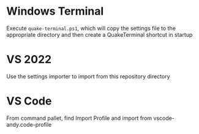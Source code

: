 # Windows Terminal
Execute `quake-terminal.ps1`, which will copy the settings file to the appropriate directory and then create a QuakeTerminal shortcut in startup

# VS 2022
Use the settings importer to import from this repository directory

# VS Code
From command pallet, find Import Profile and import from vscode-andy.code-profile